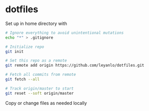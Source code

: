 # dotfiles

Set up in home directory with

```bash
# Ignore everything to avoid unintentional mutations
echo "*" > .gitignore

# Initialize repo
git init

# Set this repo as a remote
git remote add origin https://github.com/leyanlo/dotfiles.git

# Fetch all commits from remote
git fetch --all

# Track origin/master to start
git reset --soft origin/master
```

Copy or change files as needed locally
